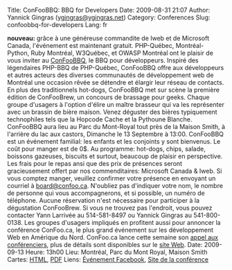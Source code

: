 Title: ConFooBBQ: BBQ for Developers
Date: 2009-08-31 21:07
Author: Yannick Gingras (ygingras@ygingras.net)
Category: Conferences
Slug: confoobbq-for-developers
Lang: fr

**nouveau:** grâce à une généreuse commandite de Iweb et de Microsoft
Canada, l'événement est maintenant gratuit. PHP-Québec, Montréal-Python,
Ruby Montréal, W3Québec, et OWASP Montréal ont le plaisir de vous
inviter au [ConFooBBQ][], le BBQ pour développeurs. Inspiré des
légendaires PHP-BBQ de PHP-Québec, ConFooBBQ offre aux développeurs et
autres acteurs des diverses communautés de développement web de Montréal
une occasion rêvée se détendre et élargir leur réseau de contacts. En
plus des traditionnels hot-dogs, ConFooBBQ met sur scène la première
édition de ConFooBrew, un concours de brassage pour geeks. Chaque groupe
d'usagers à l'option d'élire un maître brasseur qui va les représenter
avec un brassin de bière maison. Venez déguster des bières typiquement
technophiles tels que la Hopcode Cache et la Pythoune Blanche. ConFooBBQ
aura lieu au Parc du Mont-Royal tout près de la Maison Smith, à
l'arrière du lac aux castors, Dimanche le 13 Septembre à 13:00.
ConFooBBQ est un événement familial: les enfants et les conjoints y sont
bienvenus. Le coût pour manger est de 0$. Au programme: hot-dogs,
chips, salade, boissons gazeuses, biscuits et surtout, beaucoup de
plaisir en perspective. Les frais pour le repas ansi que des prix de
présences seront gracieusement offert par nos commenditaires: Microsoft
Canada & Iweb. Si vous comptez manger, veuillez confirmer votre présence
en envoyant un courriel à board@confoo.ca. N'oubliez pas d'indiquer
votre nom, le nombre de personne qui vous accompagnerons, et si
possible, un numéro de téléphone. Aucune réservation n'est nécessaire
pour participer à la dégustation ConFooBrew. Si vous ne trouvez pas
l'endroit, vous pouvez contacter Yann Larrivée au 514-581-8497 ou
Yannick Gingras au 541-800-0138. Les groupes d'usagers impliqués en
profitent aussi pour annoncer la conférence ConFoo.ca, le plus grand
événement sur les développement Web en Amérique du Nord. ConFoo.ca lance
cette semaine son [appel aux conférenciers][], plus de détails sont
disponibles sur le [site Web][appel aux conférenciers]. Date: 2009-09-13
Heure: 13h00 Lieu: Montréal, Parc du Mont Royal, Maison Smith Cartes:
[HTML][], [PDF][] Liens: [Événement Facebook][ConFooBBQ], [Site de la
conférence][]

  [ConFooBBQ]: http://www.facebook.com/event.php?eid=154314716205&ref=nf
  [appel aux conférenciers]: http://confoo.ca/fr/cfp
  [HTML]: http://www.lemontroyal.qc.ca/carte/2.html
  [PDF]: http://www.lemontroyal.qc.ca/pdf/carte-f.pdf
  [Site de la conférence]: http://confoo.ca
